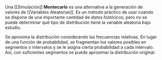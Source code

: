 Una [[Simulación]] **Montecarlo** es una alternativa a la generación de valores de [[Variables Aleatorias]]. Es un método práctico de usar cuando se dispone de una importante cantidad de *datos históricos*, pero no se puede determinar qué tipo de distribución tiene la variable aleatoria bajo estudio.

Se aproxima la distribución considerando las frecuencias relativas. En lugar de una función de probabilidad, se fragmentan los valores posibles en segmentos o intervalos y se le asigna cierta probabilidad a cada intervalo. Así, con suficientes segmentos se puede aproximar la distribución original.

